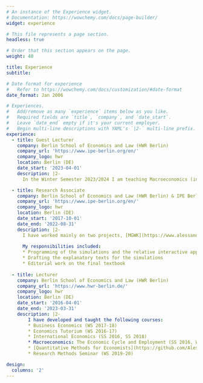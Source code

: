 ```yaml
---
# An instance of the Experience widget.
# Documentation: https://wowchemy.com/docs/page-builder/
widget: experience

# This file represents a page section.
headless: true

# Order that this section appears on the page.
weight: 40

title: Experience
subtitle:

# Date format for experience
#   Refer to https://wowchemy.com/docs/customization/#date-format
date_format: Jan 2006

# Experiences.
#   Add/remove as many `experience` items below as you like.
#   Required fields are `title`, `company`, and `date_start`.
#   Leave `date_end` empty if it's your current employer.
#   Begin multi-line descriptions with YAML's `|2-` multi-line prefix.
experience:
  - title: Guest Lecturer
    company: Berlin School of Economics and Law (HWR Berlin)
    company_url: 'https://www.ipe-berlin.org/en/'
    company_logo: hwr
    location: Berlin (DE)
    date_start: '2023-04-01'
    description: |2-
      In the Winter Semester 2023/2024 I am teaching Macroeconomics (in English and German), International Economics (in German), Introduction to Python for Data Analytics (in German) and Quantitative Methods for Economists (in English).

  - title: Research Associate
    company: Berlin School of Economics and Law (HWR Berlin) & IPE Berlin
    company_url: 'https://www.ipe-berlin.org/en/'
    company_logo: hwr
    location: Berlin (DE)
    date_start: '2017-10-01'
    date_end: '2022-08-31' 
    description: |2-
      I have worked mainly on two projects, [MGWK](https://www.alessandrobramucci.com/project/mgwk/), short for the German *Modelltheoretische Grundlagen wirtschaftspolitischer Kontroversen*, and [WIPOSIM](https://www.alessandrobramucci.com/project/wiposim/) - The economic policy simulator. Goal of the two project was to teach Macroeconomics in an interactive and engaging way using some simple simulations. Both projects have been developed entirely in R/RStudio and numerous other packages (shiny, plotly, bookdown, etc.).
      
      My responsibilities included:
      * Programming of the simulations and the relative interactive applications
      * Drafting the explanatory texts for the simulations
      * Editorial work on the final textbook
        
  - title: Lecturer
    company: Berlin School of Economics and Law (HWR Berlin)
    company_url: 'https://www.hwr-berlin.de/'
    company_logo: hwr
    location: Berlin (DE)
    date_start: '2016-04-01'
    date_end: '2023-03-31'
    description: |2-
        I have developed and taught the following courses:
        * Business Economics (WS 2017-18)
        * Economics Tutorium (WS 2016-17)
        * International Economics (SS 2016, SS 2018)
        * Macroeconomics: The Economic Cycle and Employment (SS 2016, WS 2016-17, SS 2017, SS 2018, WS 2018-19, SS 2019)
        * [Quantitative Methods for Economists](https://github.com/Alessandro1984/quant_methods_HWR_21-22) (WS 2017-18, WS 2018-19, WS 2019-20, WS 2020-21, WS 2021-22, WS 2022-23)
        * Research Methods Seminar (WS 2019-20)

design:
  columns: '2'
---
```

